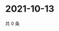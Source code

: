 # 2021-10-13

共 0 条

<!-- BEGIN WEIBO -->
<!-- 最后更新时间 Wed Oct 13 2021 08:12:59 GMT+0800 (China Standard Time) -->

<!-- END WEIBO -->
